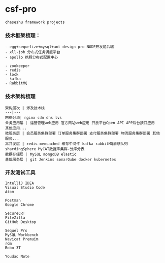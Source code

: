 # csf-pro 
    chaseshu framework projects


### 技术框架梳理：

    - egg+sequelize+mysql+ant design pro NODE开发前后端
    - xll-job 分布式任务调度平台
    - apollo 携程分布式配置中心

    - zookeeper
    - redis
    - lock
    - kafka
    - RabbitMQ
    
### 技术架构梳理

    架构层次 | 涉及技术栈
    ---|---
    网络分流| nginx cdn dns lvs
    业务应用层 | 运营管理web应用 官方网站web应用 开放平台Open API APP后台接口应用 其他应用...
    微服务层 | 会员服务集群部署 订单服务集群部署 支付服务集群部署 物流服务集群部署 其他服务...
    高并发层 | redis memcached 缓存中间件 kafka rabbitMQ消息队列 shardingSphere MyCAT数据库集群-分库分表
    数据存储层 | MySQL mongoDB elastic
    基础服务层 | git Jenkins sonarQube docker kubernetes

    
    
### 开发测试工具
    
    IntelliJ IDEA
    Visual Studio Code
    Atom
    
    Postman
    Google Chrome
    
    SecureCRT
    FileZilla
    GitHub Desktop
    
    Sequel Pro
    MySQL Workbench
    Navicat Premuim
    rdm
    Robo 3T
    
    Youdao Note
    
    


